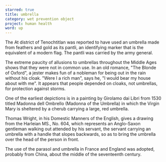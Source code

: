 ```yaml
---
starred: true
title: umbrella
category: wet prevention object
project: human health
word: up
---
```


The At district of Tenochtitlan was reported to have used an umbrella made from
feathers and gold as its pantli, an identifying marker that is the equivalent
of a modern flag. The pantli was carried by the army general.

The extreme paucity of allusions to umbrellas throughout the Middle Ages shows
that they were not in common use. In an old romance, "The Blonde of Oxford", a
jester makes fun of a nobleman for being out in the rain without his cloak.
"Were I a rich man", says he, "I would bear my house about with me". It appears
that people depended on cloaks, not umbrellas, for protection against storms.

One of the earliest depictions is in a painting by Girolamo dai Libri from 1530
titled Madonna dell Ombrello (Madonna of the Umbrella) in which the Virgin Mary
is sheltered by a cherub carrying a large, red umbrella.

Thomas Wright, in his Domestic Manners of the English, gives a drawing from the
Harleian MS., No. 604, which represents an Anglo-Saxon gentleman walking out
attended by his servant, the servant carrying an umbrella with a handle that
slopes backwards, so as to bring the umbrella over the head of the person in
front.

The use of the parasol and umbrella in France and England was adopted, probably
from China, about the middle of the seventeenth century.
